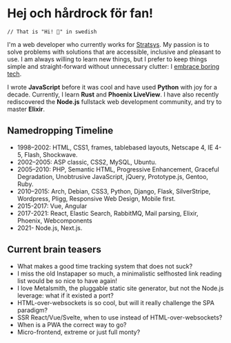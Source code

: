# Hej och hårdrock för fan!

    // That is "Hi! 🤘" in swedish

I'm a web developer who currently works for [Stratsys](https://stratsys.se). My passion is to solve problems with solutions that are accessible, inclusive and pleasant to use. I am always willing to learn new things, but I prefer to keep things simple and straight-forward without unnecessary clutter: I [embrace boring tech](https://mcfunley.com/choose-boring-technology).

I wrote **JavaScript** before it was cool and have used **Python** with joy for a decade. Currently, I learn **Rust** and **Phoenix LiveView**. I have also recently rediscovered the **Node.js** fullstack web development community, and try to master **Elixir**.

## Namedropping Timeline

- 1998–⁠2002: HTML, CSS1, frames, tablebased layouts, Netscape 4, IE 4-5, Flash, Shockwave.
- 2002–2005: ⁠ASP classic, CSS2, MySQL, Ubuntu.
- 2005–⁠2010: PHP, Semantic HTML, Progressive Enhancement, Graceful Degradation, Unobtrusive JavaScript, jQuery, Prototype.js, Gentoo, Ruby.
- 2010–2015: Arch, Debian, CSS3, Python, Django, Flask, SilverStripe, Wordpress, ⁠Pligg, Responsive Web Design, Mobile first.
- 2015-2017: Vue, Angular
- 2017-2021: React, Elastic Search, RabbitMQ, Mail parsing, Elixir, Phoenix, Webcomponents
- 2021- Node.js, Next.js. 

## Current brain teasers

- What makes a good time tracking system that does not suck?
- I miss the old Instapaper so much, a minimalistic selfhosted link reading list would be so nice to have again!
- I love Metalsmith, the pluggable static site generator, but not the Node.js leverage: what if it existed a port?
- HTML-over-websockets is so cool, but will it really challenge the SPA paradigm?
- SSR React/Vue/Svelte, when to use instead of HTML-over-websockets? 
- When is a PWA the correct way to go?
- Micro-frontend, extreme or just full monty?
